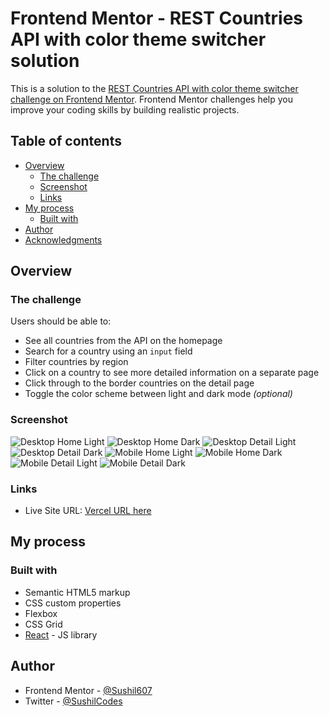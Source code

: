# Frontend Mentor - REST Countries API with color theme switcher solution

This is a solution to the [REST Countries API with color theme switcher challenge on Frontend Mentor](https://www.frontendmentor.io/challenges/rest-countries-api-with-color-theme-switcher-5cacc469fec04111f7b848ca). Frontend Mentor challenges help you improve your coding skills by building realistic projects.

## Table of contents

- [Overview](#overview)
  - [The challenge](#the-challenge)
  - [Screenshot](#screenshot)
  - [Links](#links)
- [My process](#my-process)
  - [Built with](#built-with)
- [Author](#author)
- [Acknowledgments](#acknowledgments)

## Overview

### The challenge

Users should be able to:

- See all countries from the API on the homepage
- Search for a country using an `input` field
- Filter countries by region
- Click on a country to see more detailed information on a separate page
- Click through to the border countries on the detail page
- Toggle the color scheme between light and dark mode _(optional)_

### Screenshot

![Desktop Home Light](./screenshots/desktop-home-light.png)
![Desktop Home Dark](./screenshots/desktop-home-dark.png)
![Desktop Detail Light](./screenshots/desktop-detail-light.png)
![Desktop Detail Dark](./screenshots/desktop-detail-dark.png)
![Mobile Home Light](./screenshots/mobile-home-light.png)
![Mobile Home Dark](./screenshots/mobile-home-dark.png)
![Mobile Detail Light](./screenshots/mobile-detail-light.png)
![Mobile Detail Dark](./screenshots/mobile-detail-dark.png)

### Links

- Live Site URL: [Vercel URL here](https://react-rest-countries-api-three.vercel.app/)

## My process

### Built with

- Semantic HTML5 markup
- CSS custom properties
- Flexbox
- CSS Grid
- [React](https://reactjs.org/) - JS library

## Author

- Frontend Mentor - [@Sushil607](https://www.frontendmentor.io/profile/Sushil607)
- Twitter - [@SushilCodes](https://twitter.com/SushilCodes)
